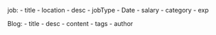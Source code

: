 job:
    - title
    - location
    - desc
    - jobType
    - Date
    - salary
    - category
    - exp

Blog:
    - title
    - desc
    - content
    - tags
    - author